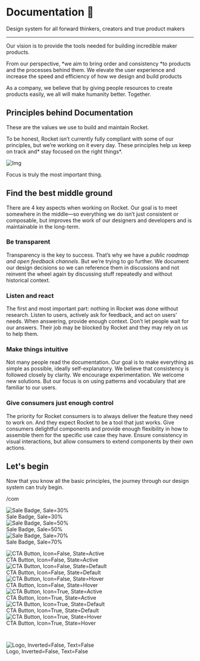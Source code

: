 
# Documentation 🚀

Design system for all forward thinkers, creators and true product makers

---

Our vision is to provide the tools needed for building incredible maker products.

From our perspective, *we aim to bring order and consistency *to products and the processes behind them. We elevate the user experience and increase the speed and efficiency of how we design and build products

As a company, we believe that by giving people resources to create products easily, we all will make humanity better. Together.

## Principles behind Documentation

These are the values we use to build and maintain Rocket.

To be honest, Rocket isn’t currently fully compliant with some of our principles, but we’re working on it every day. These principles help us keep on track and* stay focused on the right things*.

![Img](https://studio-assets.supernova.io/design-systems/14533/9289758a-6300-472a-bbc6-a57098081abf.jpeg?Expires=1990828800&Policy=eyJTdGF0ZW1lbnQiOlt7IlJlc291cmNlIjoiaHR0cHM6Ly9zdHVkaW8tYXNzZXRzLnN1cGVybm92YS5pby9kZXNpZ24tc3lzdGVtcy8xNDUzMy85Mjg5NzU4YS02MzAwLTQ3MmEtYmJjNi1hNTcwOTgwODFhYmYuanBlZyIsIkNvbmRpdGlvbiI6eyJEYXRlTGVzc1RoYW4iOnsiQVdTOkVwb2NoVGltZSI6MTk5MDgyODgwMH19fV19&Signature=E9DL6D-ZtS~4qaH18y5tnHC4gtpQUzZb85NmDFMuezn~MaWHPSumzBv6tXkxGqSgGyKh~9FaYnbfHkcJhU~4F~jdbuY70gbRxUpvnBtyCpz8o0mci-d2A9WoIZ3RGl11izD3c2WMfUaKhSaFlUw8cTGP-9vrqeUi58O2P4zYT9eAeyvOIFzQXgIgljhxiB9mIVU5a4j1vDL8ntJpagEZukKRskOgMrrB4LNQ-nRsvXFF7W5C5EkdoZPZf4jFxcQu2Yj6M9-bqNBXubYMsYYhEXqvqUOAnYVaE59E5PSSe43HKv2gp1ajSJ3ttHtTtCITO8Vyfh1FoTl03Z18ki8iZg__&Key-Pair-Id=APKAJGK34LCCAUR7N6LA)

Focus is truly the most important thing.

## Find the best middle ground

There are 4 key aspects when working on Rocket. Our goal is to meet somewhere in the middle—so everything we do isn’t just consistent or composable, but improves the work of our designers and developers and is maintainable in the long-term.

### Be transparent

Transparency is the key to success. That’s why we have a *public roadmap and open feedback channels*. But we’re trying to go further. We document our design decisions so we can reference them in discussions and not reinvent the wheel again by discussing stuff repeatedly and without historical context.

### Listen and react

The first and most important part: nothing in Rocket was done without research. Listen to users, actively ask for feedback, and act on users’ needs. When answering, provide enough context. Don’t let people wait for our answers. Their job may be blocked by Rocket and they may rely on us to help them.

### Make things intuitive

Not many people read the documentation. Our goal is to make everything as simple as possible, ideally self-explanatory. We believe that consistency is followed closely by clarity. We encourage experimentation. We welcome new solutions. But our focus is on using patterns and vocabulary that are familiar to our users.

### Give consumers just enough control

The priority for Rocket consumers is to always deliver the feature they need to work on. And they expect Rocket to be a tool that just works. Give consumers delightful components and provide enough flexibility in how to assemble them for the specific use case they have. Ensure consistency in visual interactions, but allow consumers to extend components by their own actions.

## Let's begin

Now that you know all the basic principles, the journey through our design system can truly begin.

/com

  
![Sale Badge, Sale=30%](https://studio-assets.supernova.io/design-systems/14533/246f3938-80a3-4d67-a422-7c0cf0ede8d6.png?Expires=1990828800&Policy=eyJTdGF0ZW1lbnQiOlt7IlJlc291cmNlIjoiaHR0cHM6Ly9zdHVkaW8tYXNzZXRzLnN1cGVybm92YS5pby9kZXNpZ24tc3lzdGVtcy8xNDUzMy8yNDZmMzkzOC04MGEzLTRkNjctYTQyMi03YzBjZjBlZGU4ZDYucG5nIiwiQ29uZGl0aW9uIjp7IkRhdGVMZXNzVGhhbiI6eyJBV1M6RXBvY2hUaW1lIjoxOTkwODI4ODAwfX19XX0_&Signature=HJWDvFmPD47TouMVHmqLlfgMm~e4lGZQenJxhPMKoSdCSBK5CKlTD7hW66TFl-keABRf~PoFJRkwDNzdS7L2ao9sm1u1uBsTUP-hclwfvHPVnmTjOb8v1KRBTyvkbd3ezUhnh636Z6WpavXE-WD6-6BRfaGVXweVf~mU3jx6Oqww-lxSpkMMayNwVlldhmAyrb8GUSASlAA1ZSstgeQvsNVCP6jSvFUJPXRRdEBVJUSz~D2FKtTJLLHcJTvmMh379-XymhHwz0Cr~~XHnPCZ0Y-GWXeV--bSp6Fis4IdZa9xoePlCAzaXuO7mx6xip~-~0rgfa2CjNQnueUcfIdIqg__&Key-Pair-Id=APKAJGK34LCCAUR7N6LA)  
Sale Badge, Sale=30%  
![Sale Badge, Sale=50%](https://studio-assets.supernova.io/design-systems/14533/201580a8-cdf2-4258-8f1f-3e4bd11f86a7.png?Expires=1990828800&Policy=eyJTdGF0ZW1lbnQiOlt7IlJlc291cmNlIjoiaHR0cHM6Ly9zdHVkaW8tYXNzZXRzLnN1cGVybm92YS5pby9kZXNpZ24tc3lzdGVtcy8xNDUzMy8yMDE1ODBhOC1jZGYyLTQyNTgtOGYxZi0zZTRiZDExZjg2YTcucG5nIiwiQ29uZGl0aW9uIjp7IkRhdGVMZXNzVGhhbiI6eyJBV1M6RXBvY2hUaW1lIjoxOTkwODI4ODAwfX19XX0_&Signature=ClgCfnB-jb2T7EoLr4QHnvK~MigKbIFSbOldPSLmmGxqcko5FjisZdXh8-BZ1kKejpMhuFIvC979D7qnzCVT3aKDel8INc7hEOp3JTF9au5EzbvChh4UVS466qHKBFxJ~9Qf0zqvq9~vDptVS~o9NYQgZFi5YbojSM8z~KBLgHtWdwV-l7ib~CuljKZPpfn7BMcl2nGfa9L75~HzyhfVYxagah6lr82Xn5Amkta0DvBRvBzV2OCr9FrNAdrLZG1rASqhAyxSXGNIv88FYSnmY6b-PWuEG9pNoFM1fvSwvrW-1zzfQA59aqiXLJF3hnFh-oVFMHzGiw0qNAR7iWaaSA__&Key-Pair-Id=APKAJGK34LCCAUR7N6LA)  
Sale Badge, Sale=50%  
![Sale Badge, Sale=70%](https://studio-assets.supernova.io/design-systems/14533/709b3154-9606-44ac-beb8-94a334a0f36e.png?Expires=1990828800&Policy=eyJTdGF0ZW1lbnQiOlt7IlJlc291cmNlIjoiaHR0cHM6Ly9zdHVkaW8tYXNzZXRzLnN1cGVybm92YS5pby9kZXNpZ24tc3lzdGVtcy8xNDUzMy83MDliMzE1NC05NjA2LTQ0YWMtYmViOC05NGEzMzRhMGYzNmUucG5nIiwiQ29uZGl0aW9uIjp7IkRhdGVMZXNzVGhhbiI6eyJBV1M6RXBvY2hUaW1lIjoxOTkwODI4ODAwfX19XX0_&Signature=JiN-G4xC0otNNfTbchnlTiLxFGWnd3EIHJkCAp2miUN3BsHNsEz1MmWc0TCGKWS-zdZe2nqKJzjaSeZaSxxAOrUQEuIhRAJZpVrGyhLYTQA4pjp5I~143um0D4pVpPZnnpAEr2HOqcSAvTfWsIy~7vA6ogz814EkqSDk-mAwkn-qvgdR8FrdPwK6ys8V422bW1D1dn3jxvhYH98euGMbpjHl-Mho1ldvMoaq~~8CMnJIwQft-AvLkp05B-1Qb~A48nUjL8z2xlaLJsw4NpdrmpaqnaoDXIQUt-R6vWtgcK4Wl2Qw8K4UpwXYQL72nQqYRIOop~8ExkeI~AT7mEKWAg__&Key-Pair-Id=APKAJGK34LCCAUR7N6LA)  
Sale Badge, Sale=70%  


  
![CTA Button, Icon=False, State=Active](https://studio-assets.supernova.io/design-systems/14533/06bcd930-8c25-4175-ba3b-698426ad96b5.png?Expires=1990828800&Policy=eyJTdGF0ZW1lbnQiOlt7IlJlc291cmNlIjoiaHR0cHM6Ly9zdHVkaW8tYXNzZXRzLnN1cGVybm92YS5pby9kZXNpZ24tc3lzdGVtcy8xNDUzMy8wNmJjZDkzMC04YzI1LTQxNzUtYmEzYi02OTg0MjZhZDk2YjUucG5nIiwiQ29uZGl0aW9uIjp7IkRhdGVMZXNzVGhhbiI6eyJBV1M6RXBvY2hUaW1lIjoxOTkwODI4ODAwfX19XX0_&Signature=H81QA7~TXua7M1qTZeydm5BkD6DANM0SZuUsh4xVuvgrdwIz2Zb82xUJtpxcZ8U045crYuFfJMeQSNUUdKqmtyTnl9eKJhjyfDVG611bmFpWjbuQRq-8AB-PQKK-pM0z3YifL2-oivipwNkxpEGdSNGKcNUtvoV2jbWLVxwmCD8moqTR7lh~9VzJ84bFPROgEihN7yL0wmHNkhBca2kBZWGI8Vpr6QWYLyiSE~j3MGmxgHgAzYe0q5lM-cditxy08siqVeLvVQN92f1D0XzL1sCabfty604Moa58r01P9yaJgXt7HxGNpvNtXknk7yMJ1uf2tk0lb2aty5vDtuN8Fw__&Key-Pair-Id=APKAJGK34LCCAUR7N6LA)  
CTA Button, Icon=False, State=Active  
![CTA Button, Icon=False, State=Default](https://studio-assets.supernova.io/design-systems/14533/1388dbf1-33a7-4401-a3e8-b0facc2d497c.png?Expires=1990828800&Policy=eyJTdGF0ZW1lbnQiOlt7IlJlc291cmNlIjoiaHR0cHM6Ly9zdHVkaW8tYXNzZXRzLnN1cGVybm92YS5pby9kZXNpZ24tc3lzdGVtcy8xNDUzMy8xMzg4ZGJmMS0zM2E3LTQ0MDEtYTNlOC1iMGZhY2MyZDQ5N2MucG5nIiwiQ29uZGl0aW9uIjp7IkRhdGVMZXNzVGhhbiI6eyJBV1M6RXBvY2hUaW1lIjoxOTkwODI4ODAwfX19XX0_&Signature=SxhluGolD8BcCUzojuzpqjccAVeGjj8eoyzBors3-3b8GS4ZtFLwBmmketuQMcHqQsRGeyKIhfvzZLkmovoHjpgLaB53ejk4L~-gOMGS5KU~bwNZmKEA08Nky9unL-sirGGrdJsGWQiSDCjqUYEn-9NFB8aimpcWt~v0oL-2TrEzORuA4ZYTxAUV9hfMVV4vKDvAGJVRQM99HPY~si3-1lmIpOsC5xKFsi1SlWZfZ2VsW-YKZdTb6IY7v3veukA7D7kolLBSalMDF1RhI8B1fqh1yBSKb28Onh9xcl~FEUVkg9wFzRy6C32j9xu38~vy9bQWSRAqcvtnxVIHM5PjNA__&Key-Pair-Id=APKAJGK34LCCAUR7N6LA)  
CTA Button, Icon=False, State=Default  
![CTA Button, Icon=False, State=Hover](https://studio-assets.supernova.io/design-systems/14533/2818c0bf-523f-4ab2-a0f9-0e0673dc35c1.png?Expires=1990828800&Policy=eyJTdGF0ZW1lbnQiOlt7IlJlc291cmNlIjoiaHR0cHM6Ly9zdHVkaW8tYXNzZXRzLnN1cGVybm92YS5pby9kZXNpZ24tc3lzdGVtcy8xNDUzMy8yODE4YzBiZi01MjNmLTRhYjItYTBmOS0wZTA2NzNkYzM1YzEucG5nIiwiQ29uZGl0aW9uIjp7IkRhdGVMZXNzVGhhbiI6eyJBV1M6RXBvY2hUaW1lIjoxOTkwODI4ODAwfX19XX0_&Signature=A9xazQb7GyFENAP~SQ5o0zvYI0l6hGDjqVaA2EIUasqDnChW3WtZp7kZJckQhnLYyb~Yr8JD8G5l-UBuyOdNDgMNgea7E6NxsbauCFhVyk~Lf2oPQtXuTSLmGpXNj9DaS-zqxln~UpXCKmJ~wADI5~uQT7G02Fq-LtgYsGmulLNIY6Cvt4T4z7X5Ll0~iwodlxLbLrxFD7PEhR9QPeAxzq32O5397Ty0VdGJsgtiwptO7DuI5rJ9byo-a9mqjOwe6ttUWXNJaZPbGEvF5Kr3XztyO1PJXzMyKQCvF~i5bFek5y5WdEzc8J67a6WM~J6P~4ydszjPdyUA85upY0L9bg__&Key-Pair-Id=APKAJGK34LCCAUR7N6LA)  
CTA Button, Icon=False, State=Hover  
![CTA Button, Icon=True, State=Active](https://studio-assets.supernova.io/design-systems/14533/ef0aee82-2561-4d95-994a-8b93ac8c6ca6.png?Expires=1990828800&Policy=eyJTdGF0ZW1lbnQiOlt7IlJlc291cmNlIjoiaHR0cHM6Ly9zdHVkaW8tYXNzZXRzLnN1cGVybm92YS5pby9kZXNpZ24tc3lzdGVtcy8xNDUzMy9lZjBhZWU4Mi0yNTYxLTRkOTUtOTk0YS04YjkzYWM4YzZjYTYucG5nIiwiQ29uZGl0aW9uIjp7IkRhdGVMZXNzVGhhbiI6eyJBV1M6RXBvY2hUaW1lIjoxOTkwODI4ODAwfX19XX0_&Signature=bEj~DMdgB8SRMjAhOvaLtU7p-L7wOj3gjnD34~kkh2DR~IVeYHgD~pM7-BlC4Hhmjt9QwdkkVhG8C~9pQIrL1rPTnRD-G3NgtcehK2ceJ8i7ftTTlpzgvfL9bC8G9Na1-8G0jPiWx6OVcRBcZRh7OxhN1TJZO0HCYbDzjKdCxHh0tTQpfcE0GuncVo0b9mjZZrRK429CcwVV9OC9dH16-~17frks4-POy7vIX7~Zpd0ydB3nOd7DuFxQZPw~nEXmb4mjV2PC6aBYNVlMUW4v3DpJSzoZ-e4td1hOv52mQwutTR6Cc1IYrICFUx6q3UJ4W5bU2nw5kvTXHBbFutp3cw__&Key-Pair-Id=APKAJGK34LCCAUR7N6LA)  
CTA Button, Icon=True, State=Active  
![CTA Button, Icon=True, State=Default](https://studio-assets.supernova.io/design-systems/14533/051cc872-f87b-4844-9791-afc3be2ab480.png?Expires=1990828800&Policy=eyJTdGF0ZW1lbnQiOlt7IlJlc291cmNlIjoiaHR0cHM6Ly9zdHVkaW8tYXNzZXRzLnN1cGVybm92YS5pby9kZXNpZ24tc3lzdGVtcy8xNDUzMy8wNTFjYzg3Mi1mODdiLTQ4NDQtOTc5MS1hZmMzYmUyYWI0ODAucG5nIiwiQ29uZGl0aW9uIjp7IkRhdGVMZXNzVGhhbiI6eyJBV1M6RXBvY2hUaW1lIjoxOTkwODI4ODAwfX19XX0_&Signature=GyP-cnzBzjkxKXIx3oZ-Dr2S0WWGlG1UIAGSWTXCRdX-hbRlHB7L0i6c~ZL88TMa~WTUdZ04taTrwoPgbE2N6riQjjfgGmW5Snb5CesTCBut~hpp~6DCCXbdThP6CmJP-HTdfD0G0n245aez-LNBk6K1bYpD0OuruoGcogXa6dmfiVEqTtTI1WDat7WJYXyqvUcVVVZMTkORPKgwldXZ~j70pAHt0fcLjgXBy6A~HLuQG-5GSU~4gxdF0hdNV41vKXYhBfqH0-LF4V8DivKnLRvNZUaZh7vUp8evL-lAxuTS~1eJNN-Vl~gdk-IzZ8odZeg3JrqBEbuQPA9PvAq4EA__&Key-Pair-Id=APKAJGK34LCCAUR7N6LA)  
CTA Button, Icon=True, State=Default  
![CTA Button, Icon=True, State=Hover](https://studio-assets.supernova.io/design-systems/14533/ad70a76b-3757-4f7c-8291-2f1a54592bf2.png?Expires=1990828800&Policy=eyJTdGF0ZW1lbnQiOlt7IlJlc291cmNlIjoiaHR0cHM6Ly9zdHVkaW8tYXNzZXRzLnN1cGVybm92YS5pby9kZXNpZ24tc3lzdGVtcy8xNDUzMy9hZDcwYTc2Yi0zNzU3LTRmN2MtODI5MS0yZjFhNTQ1OTJiZjIucG5nIiwiQ29uZGl0aW9uIjp7IkRhdGVMZXNzVGhhbiI6eyJBV1M6RXBvY2hUaW1lIjoxOTkwODI4ODAwfX19XX0_&Signature=YddK6sQMb8RZnaclE0PwYO9uWzxjM9QM08hyaH1CP~d8IQx~7anA3djHK0ZnLM97F4cAQGotgZkysAaDUJtYQNrYPH~aZnC8p-0NYROgJ93YDWlyMHvnNFbNT2fkq-KfR6hODU-mZpITRvtmR8LuWMoWSCMpKARUuHBzExVhk5VBOmdoq1VGo4Yl5Vr8eFMyJ0xTVlhYShI-DI0jymgfoFWrhauNAe~zEi-YVNlweBGWe2ysPBOsXzs7Z9ySDi68uQGKkzl7xFMtxBJbbQadunIFje6bbzMWS7Ku1NiuQU8me3-rqNXXvOWvg~N3H2-DxqY1YJ61lPXTxw~u8iN00A__&Key-Pair-Id=APKAJGK34LCCAUR7N6LA)  
CTA Button, Icon=True, State=Hover  


```javascript  
  
```

  
![Logo, Inverted=False, Text=False](https://studio-assets.supernova.io/design-systems/14533/6a95c686-0b35-445e-a017-c75477011080.png?Expires=1990828800&Policy=eyJTdGF0ZW1lbnQiOlt7IlJlc291cmNlIjoiaHR0cHM6Ly9zdHVkaW8tYXNzZXRzLnN1cGVybm92YS5pby9kZXNpZ24tc3lzdGVtcy8xNDUzMy82YTk1YzY4Ni0wYjM1LTQ0NWUtYTAxNy1jNzU0NzcwMTEwODAucG5nIiwiQ29uZGl0aW9uIjp7IkRhdGVMZXNzVGhhbiI6eyJBV1M6RXBvY2hUaW1lIjoxOTkwODI4ODAwfX19XX0_&Signature=Qp3Btdb0nBV7tn2ZjeqZ8UaP42yavjxDcO-vlEVRnN0tzAkJTO7dIZDUhzGfsfNpszcO682gZxYq1~TUujk-SUtTxl80ZlOfBpH8PY~VXvcbHdo3F4Wd35CZ0kYYsvf588By0SxYFQ0ZV8hfzA9p1pOY2rqFrpc97fxP3vB9fEd61yud0xF1AOm5-leboyqILzYybBQ8FhEd-RzUdGhIu0mYzdgQWfd6SQjCVreIkgOiIjbHn3CPl5reaFlafyULO9eKI2XgPsi8fVbvy-db0aKTNzwMlvlI~0B63SG2PXtc10PWBtEhX35~0pd~AqXKIhy9YR7l48SezocRZ4I4KA__&Key-Pair-Id=APKAJGK34LCCAUR7N6LA)  
Logo, Inverted=False, Text=False  


  
  
